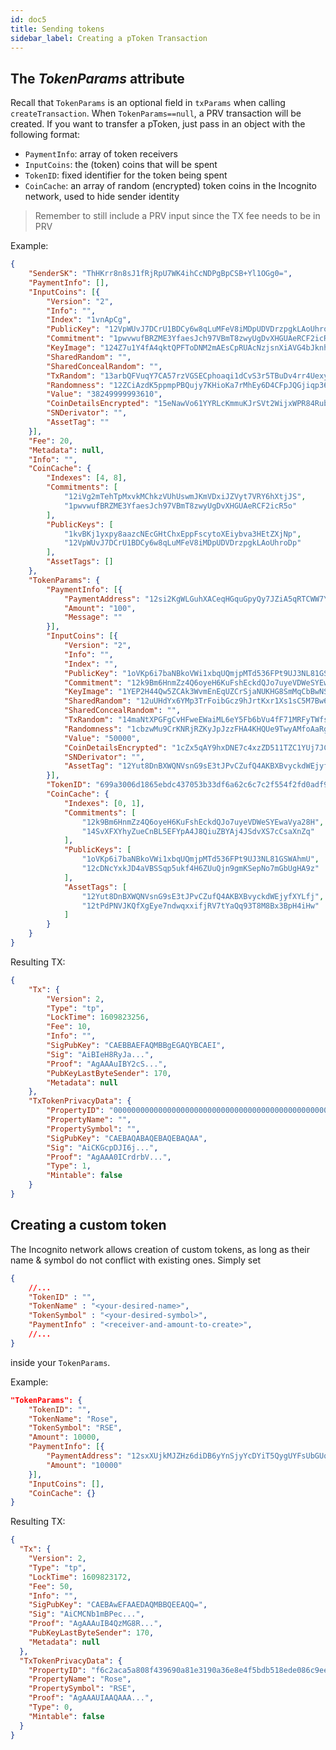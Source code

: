 ```yaml
---
id: doc5
title: Sending tokens
sidebar_label: Creating a pToken Transaction
---
```


## The *TokenParams* attribute

Recall that `TokenParams` is an optional field in `txParams` when calling `createTransaction`. When `TokenParams==null`, a PRV transaction will be created. If you want to transfer a pToken, just pass in an object with the following format:

- `PaymentInfo`: array of token receivers
- `InputCoins`: the (token) coins that will be spent
- `TokenID`: fixed identifier for the token being spent
- `CoinCache`: an array of random (encrypted) token coins in the Incognito network, used to hide sender identity

> Remember to still include a PRV input since the TX fee needs to be in PRV

Example:

```json
{
    "SenderSK": "ThHKrr8n8sJ1fRjRpU7WK4ihCcNDPgBpCSB+Yl1OGg0=",
    "PaymentInfo": [],
    "InputCoins": [{
        "Version": "2",
        "Info": "",
        "Index": "1vnApCg",
        "PublicKey": "12VpWUvJ7DCrU1BDCy6w8qLuMFeV8iMDpUDVDrzpgkLAoUhroDp",
        "Commitment": "1pwvwufBRZME3YfaesJch97VBmT8zwyUgDvXHGUAeRCF2icR5o",
        "KeyImage": "124Z7u1Y4fA4qktQPFToDNM2mAEsCpRUAcNzjsnXiAVG4bJknhB",
        "SharedRandom": "",
        "SharedConcealRandom": "",
        "TxRandom": "13arbQFVuqY7CA57rzVGSECphoaqi1dCvS3r5TBuDv4rr4Uexyu2frqKphhaQpUFeL6zop2wShyhoEf4wMy3Wkx5NpY5i4WMEyo2",
        "Randomness": "12ZCiAzdK5ppmpPBQujy7KHioKa7rMhEy6D4CFpJQGjiqp36CKF",
        "Value": "38249999993610",
        "CoinDetailsEncrypted": "15eNawVo61YYRLcKmmuKJrSVt2WijxWPR84RubghQuafoWfibL",
        "SNDerivator": "",
        "AssetTag": ""
    }],
    "Fee": 20,
    "Metadata": null,
    "Info": "",
    "CoinCache": {
        "Indexes": [4, 8],
        "Commitments": [
            "12iVg2mTehTpMxvkMChkzVUhUswmJKmVDxiJZVyt7VRY6hXtjJS",
            "1pwvwufBRZME3YfaesJch97VBmT8zwyUgDvXHGUAeRCF2icR5o"
        ],
        "PublicKeys": [
            "1kvBKj1yxpy8aazcNEcGHtChxEppFscytoXEiybva3HEtZXjNp",
            "12VpWUvJ7DCrU1BDCy6w8qLuMFeV8iMDpUDVDrzpgkLAoUhroDp"
        ],
        "AssetTags": []
    },
    "TokenParams": {
        "PaymentInfo": [{
            "PaymentAddress": "12si2KgWLGuhXACeqHGquGpyQy7JZiA5qRTCWW7YTYrEzZBuZC2eGBfckc2NRXkQXiw7XwK2WVfKxC8AcwKGCsyRVr9SR8bN9vTcnk2PPbymztCWadgr9JMP1UY6oSk9XZb56EAKunejzNnmo9Ln",
            "Amount": "100",
            "Message": ""
        }],
        "InputCoins": [{
            "Version": "2",
            "Info": "",
            "Index": "",
            "PublicKey": "1oVKp6i7baNBkoVWi1xbqUQmjpMTd536FPt9UJ3NL81GSWAhmU",
            "Commitment": "12k9Bm6HnmZz4Q6oyeH6KuFshEckdQJo7uyeVDWeSYEwaVya28H",
            "KeyImage": "1YEP2H44Qw5ZCAk3WvmEnEqUZCrSjaNUKHG8SmMqCbBwNSXhn1",
            "SharedRandom": "12uUHdYx6YMp3TrFoibGcz9hJrtKxr1Xs1sC5M7Bw6paJiWtnUU",
            "SharedConcealRandom": "",
            "TxRandom": "14maNtXPGFgCvHFweEWaiML6eY5Fb6bVu4fF71MRFyTWfsZ8qtZ46zxQRFUohqgFkVorHUCMXbgMJMVNg7ufxKuBBuucJcpcPAhE",
            "Randomness": "1cbzwMu9CrKNRjRZKyJpJzzFHA4KHQUe9TwyAMfoAaRgLYg9LF",
            "Value": "50000",
            "CoinDetailsEncrypted": "1cZx5qAY9hxDNE7c4xzZD511TZC1YUj7JCwchZwQYxumjZ9n5P",
            "SNDerivator": "",
            "AssetTag": "12Yut8DnBXWQNVsnG9sE3tJPvCZufQ4AKBXBvyckdWEjyfXYLfj"
        }],
        "TokenID": "699a3006d1865ebdc437053b33df6a62c6c7c2f554f2fd0adf99a60f5117f945",
        "CoinCache": {
            "Indexes": [0, 1],
            "Commitments": [
                "12k9Bm6HnmZz4Q6oyeH6KuFshEckdQJo7uyeVDWeSYEwaVya28H",
                "14SvXFXYhyZueCnBL5EFYpA4J8QiuZBYAj4JSdvXS7cCsaXnZq"
            ],
            "PublicKeys": [
                "1oVKp6i7baNBkoVWi1xbqUQmjpMTd536FPt9UJ3NL81GSWAhmU",
                "12cDNcYxkJD4aVBSSqp5ukf4H6ZUuQjn9gmKSepNo7mGbUgHA9z"
            ],
            "AssetTags": [
                "12Yut8DnBXWQNVsnG9sE3tJPvCZufQ4AKBXBvyckdWEjyfXYLfj",
                "12tPdPNVJKQfXgEye7ndwqxxifjRV7tYaQq93T8M8Bx3BpH4iHw"
            ]
        }
    }
}
```

Resulting TX:

```json
{
    "Tx": {
        "Version": 2,
        "Type": "tp",
        "LockTime": 1609823256,
        "Fee": 10,
        "Info": "",
        "SigPubKey": "CAEBBAEFAQMBBgEGAQYBCAEI",
        "Sig": "AiBIeH8RyJa...",
        "Proof": "AgAAAuIBY2cS...",
        "PubKeyLastByteSender": 170,
        "Metadata": null
    },
    "TxTokenPrivacyData": {
        "PropertyID": "0000000000000000000000000000000000000000000000000000000000000005",
        "PropertyName": "",
        "PropertySymbol": "",
        "SigPubKey": "CAEBAQABAQEBAQEBAQAA",
        "Sig": "AiCKGcpDJI6j...",
        "Proof": "AgAAA0ICrdrbV...",
        "Type": 1,
        "Mintable": false
    }
}
```

## Creating a custom token

The Incognito network allows creation of custom tokens, as long as their name & symbol do not conflict with existing ones. Simply set

```json
{
    //...
    "TokenID" : "",
    "TokenName" : "<your-desired-name>",
    "TokenSymbol" : "<your-desired-symbol>",
    "PaymentInfo" : "<receiver-and-amount-to-create>",
    //...
}
```

inside your `TokenParams`.

Example:

```json
"TokenParams": {
    "TokenID": "",
    "TokenName": "Rose",
    "TokenSymbol": "RSE",
    "Amount": 10000,
    "PaymentInfo": [{
        "PaymentAddress": "12sxXUjkMJZHz6diDB6yYnSjyYcDYiT5QygUYFsUbGUqK8PH8uhxf4LePiAE8UYoDcNkHAdJJtT1J6T8hcvpZoWLHAp8g6h1BQEfp4h5LQgEPuhMpnVMquvr1xXZZueLhTNCXc8fkVXseeVAGCt8",
        "Amount": "10000"
    }],
    "InputCoins": [],
    "CoinCache": {}
}
```

Resulting TX:

```json
{
  "Tx": {
    "Version": 2,
    "Type": "tp",
    "LockTime": 1609823172,
    "Fee": 50,
    "Info": "",
    "SigPubKey": "CAEBAwEFAAEDAQMBBQEEAQQ=",
    "Sig": "AiCMCNb1mBPec...",
    "Proof": "AgAAAuIB4QzMG8R...",
    "PubKeyLastByteSender": 170,
    "Metadata": null
  },
  "TxTokenPrivacyData": {
    "PropertyID": "f6c2aca5a808f439690a81e3190a36e8e4f5bdb518ede086c9ee0c1ff52eb681",
    "PropertyName": "Rose",
    "PropertySymbol": "RSE",
    "Proof": "AgAAAUIAAQAAA...",
    "Type": 0,
    "Mintable": false
  }
}
```